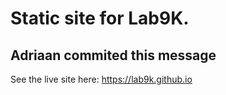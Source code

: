 # Static site for Lab9K.

## Adriaan commited this message

See  the live site here: https://lab9k.github.io